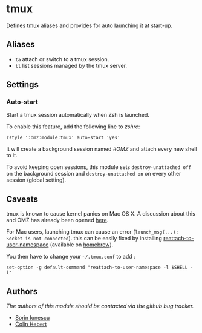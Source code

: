 tmux
====

Defines [tmux][1] aliases and provides for auto launching it at start-up.

Aliases
-------

 - `ta` attach or switch to a tmux session.
 - `tl` list sessions managed by the tmux server.

Settings
--------

### Auto-start

Start a tmux session automatically when Zsh is launched.

To enable this feature, add the following line to *zshrc*:

    zstyle ':omz:module:tmux' auto-start 'yes'

It will create a background session named _#OMZ_ and attach every new shell to
it.

To avoid keeping open sessions, this module sets `destroy-unattached off` on
the background session and `destroy-unattached on` on every other session
(global setting).

Caveats
-------

tmux is known to cause kernel panics on Mac OS X. A discussion about this and
OMZ has already been opened [here][2].

For Mac users, launching tmux can cause an error
(`launch_msg(...): Socket is not connected`). this can be easily fixed by
installing [reattach-to-user-namespace][3] (available on [homebrew][4]).

You then have to change your `~/.tmux.conf` to add :

    set-option -g default-command "reattach-to-user-namespace -l $SHELL -l"

Authors
-------

*The authors of this module should be contacted via the github bug tracker.*

 - [Sorin Ionescu](/sorin-ionescu)
 - [Colin Hebert](/ColinHebert)

[1]: http://tmux.sourceforge.net
[2]: http://git.io/jkPqHg
[3]: ChrisJohnsen/tmux-MacOSX-pasteboard
[4]: mxcl/homebrew
